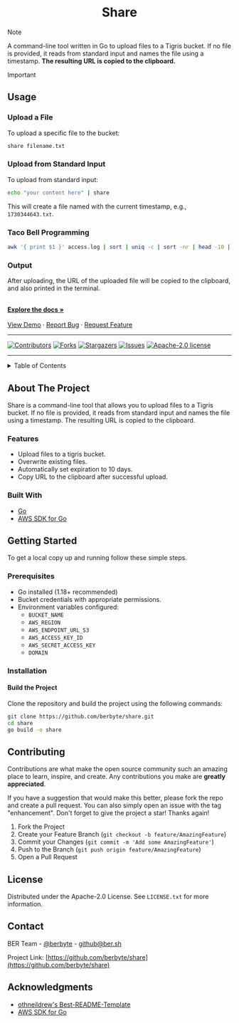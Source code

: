 <!-- PROJECT LOGO -->
<p align="center">
  <!-- <a href="https://github.com/berbyte/share">
    <img src="images/logo.png" alt="Logo" width="80" height="80">
  </a> -->

  <h1 align="center">Share</h1>

  <p align="center">

> [!NOTE]
>
>  A command-line tool written in Go to upload files to a Tigris bucket. If no file is provided, it reads from standard input and names the file using a timestamp. **The resulting URL is copied to the clipboard.**
>


<!-- USAGE EXAMPLES -->
> [!IMPORTANT]
>
> ## Usage
>
> ### Upload a File
> To upload a specific file to the bucket:
>
> ```sh
> share filename.txt
> ```
>
> ### Upload from Standard Input
> To upload from standard input:
>
> ```sh
> echo "your content here" | share
> ```
> This will create a file named with the current timestamp, e.g., `1730344643.txt`.
>
> ### Taco Bell Programming
> ```sh
> awk '{ print $1 }' access.log | sort | uniq -c | sort -nr | head -10 | share
> ```
>
> ### Output
> After uploading, the URL of the uploaded file will be copied to the clipboard, and also printed in the terminal.
>


<br />
<a href="https://github.com/berbyte/share"><strong>Explore the docs »</strong></a>
<br />
<br />
<a href="https://github.com/berbyte/share">View Demo</a>
·
<a href="https://github.com/berbyte/share/issues">Report Bug</a>
·
<a href="https://github.com/berbyte/share/issues">Request Feature</a>

  </p>
</p>

<hr />

[![Contributors][contributors-shield]][contributors-url]
[![Forks][forks-shield]][forks-url]
[![Stargazers][stars-shield]][stars-url]
[![Issues][issues-shield]][issues-url]
[![Apache-2.0 license][license-shield]][license-url]

<hr />


<!-- TABLE OF CONTENTS -->
<details>
  <summary>Table of Contents</summary>
  <ol>
    <li>
      <a href="#about-the-project">About The Project</a>
      <ul>
        <li><a href="#built-with">Built With</a></li>
      </ul>
    </li>
    <li><a href="#usage">Usage</a></li>
    <li>
      <a href="#getting-started">Getting Started</a>
      <ul>
        <li><a href="#prerequisites">Prerequisites</a></li>
        <li><a href="#installation">Installation</a></li>
      </ul>
    </li>
    <li><a href="#roadmap">Roadmap</a></li>
    <li><a href="#contributing">Contributing</a></li>
    <li><a href="#license">License</a></li>
    <li><a href="#contact">Contact</a></li>
    <li><a href="#acknowledgments">Acknowledgments</a></li>
  </ol>
</details>


<!-- ABOUT THE PROJECT -->
## About The Project

Share is a command-line tool that allows you to upload files to a Tigris bucket. If no file is provided, it reads from standard input and names the file using a timestamp. The resulting URL is copied to the clipboard.

### Features
- Upload files to a tigris bucket.
- Overwrite existing files.
- Automatically set expiration to 10 days.
- Copy URL to the clipboard after successful upload.

### Built With
- [Go](https://go.dev/)
- [AWS SDK for Go](https://aws.amazon.com/sdk-for-go/)



<!-- GETTING STARTED -->
## Getting Started

To get a local copy up and running follow these simple steps.

### Prerequisites

- Go installed (1.18+ recommended)
- Bucket credentials with appropriate permissions.
- Environment variables configured:
  - `BUCKET_NAME`
  - `AWS_REGION`
  - `AWS_ENDPOINT_URL_S3`
  - `AWS_ACCESS_KEY_ID`
  - `AWS_SECRET_ACCESS_KEY`
  - `DOMAIN`

### Installation

#### Build the Project
Clone the repository and build the project using the following commands:

```sh
git clone https://github.com/berbyte/share.git
cd share
go build -o share
```



<!-- CONTRIBUTING -->
## Contributing

Contributions are what make the open source community such an amazing place to learn, inspire, and create. Any contributions you make are **greatly appreciated**.

If you have a suggestion that would make this better, please fork the repo and create a pull request. You can also simply open an issue with the tag "enhancement".
Don't forget to give the project a star! Thanks again!

1. Fork the Project
2. Create your Feature Branch (`git checkout -b feature/AmazingFeature`)
3. Commit your Changes (`git commit -m 'Add some AmazingFeature'`)
4. Push to the Branch (`git push origin feature/AmazingFeature`)
5. Open a Pull Request


<!-- LICENSE -->
## License

Distributed under the Apache-2.0 License. See `LICENSE.txt` for more information.


<!-- CONTACT -->
## Contact

BER Team - [@berbyte](https://github.com/berbyte) - github@ber.sh

Project Link: [https://github.com/berbyte/share](https://github.com/berbyte/share)


<!-- ACKNOWLEDGMENTS -->
## Acknowledgments

- [othneildrew's Best-README-Template](https://github.com/othneildrew/Best-README-Template)
- [AWS SDK for Go](https://aws.amazon.com/sdk-for-go/)


<!-- MARKDOWN LINKS & IMAGES -->
[contributors-shield]: https://img.shields.io/github/contributors/berbyte/share.svg?style=for-the-badge
[contributors-url]: https://github.com/berbyte/share/graphs/contributors
[forks-shield]: https://img.shields.io/github/forks/berbyte/share.svg?style=for-the-badge
[forks-url]: https://github.com/berbyte/share/network/members
[stars-shield]: https://img.shields.io/github/stars/berbyte/share.svg?style=for-the-badge
[stars-url]: https://github.com/berbyte/share/stargazers
[issues-shield]: https://img.shields.io/github/issues/berbyte/share.svg?style=for-the-badge
[issues-url]: https://github.com/berbyte/share/issues
[license-shield]: https://img.shields.io/github/license/berbyte/share.svg?style=for-the-badge
[license-url]: https://github.com/berbyte/share/blob/master/LICENSE.txt
